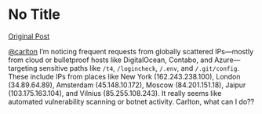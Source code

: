 # No Title

[Original Post](https://discourse.onlinedegree.iitm.ac.in/t/169029/351)

<p><a class="mention" href="/u/carlton">@carlton</a> I’m noticing frequent requests from globally scattered IPs—mostly from cloud or bulletproof hosts like DigitalOcean, Contabo, and Azure—targeting sensitive paths like <code>/t4</code>, <code>/logincheck</code>, <code>/.env</code>, and <code>/.git/config</code>. These include IPs from places like New York (162.243.238.100), London (34.89.64.89), Amsterdam (45.148.10.172), Moscow (84.201.151.18), Jaipur (103.175.163.104), and Vilnius (85.255.108.243). It really seems like automated vulnerability scanning or botnet activity. Carlton, what can I do??</p>